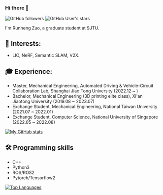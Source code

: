 ### Hi there 👋 

![GitHub followers](https://img.shields.io/github/followers/runjtu?logo=Github) ![GitHub User's stars](https://img.shields.io/github/stars/runjtu?affiliations=OWNER%2CCOLLABORATOR&label=all%20stars&logo=Github)

I'm Runheng Zuo, a graduate student at SJTU.

## 🔭 Interests: 
- LIO, NeRF, Semantic SLAM, V2X.

## 🎓 Experience:
- Master, Mechanical Engineering, Automated Driving & Vehicle-Circuit Collaboration Lab, Shanghai Jiao Tong University (2022.12 ~ )
- Bachelor, Mechanical Engineering (3D printing elite class), Xi'an Jiaotong University (2019.08 ~ 2023.07)
- Exchange Student, Mechanical Engineering, National Taiwan University (2021.07 ~ 2022.01)
- Exchange Student, Computer Science, National University of Singapore (2022.05 ~ 2022.08)

[![My GitHub stats](https://github-readme-stats.vercel.app/api?username=runjtu&theme=vue&count_private=true&show_icons=true)](https://github.com/runjtu)

## 🛠️ Programming skills
* C++
* Python3
* ROS/ROS2
* Pytorch/Tensorflow2


[![Top Languages](https://github-readme-stats.vercel.app/api/top-langs/?username=runjtu&theme=vue&layout=compact)](https://github.com/runjtu)
